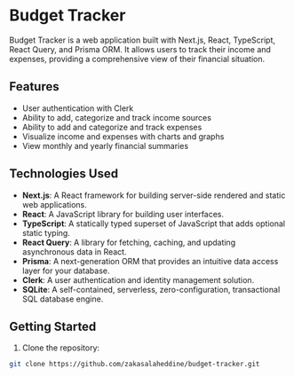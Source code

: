 # Budget Tracker

Budget Tracker is a web application built with Next.js, React, TypeScript, React Query, and Prisma ORM. It allows users to track their income and expenses, providing a comprehensive view of their financial situation.

## Features

- User authentication with Clerk
- Ability to add, categorize and track income sources
- Ability to add and categorize and track expenses
- Visualize income and expenses with charts and graphs
- View monthly and yearly financial summaries

## Technologies Used

- **Next.js**: A React framework for building server-side rendered and static web applications.
- **React**: A JavaScript library for building user interfaces.
- **TypeScript**: A statically typed superset of JavaScript that adds optional static typing.
- **React Query**: A library for fetching, caching, and updating asynchronous data in React.
- **Prisma**: A next-generation ORM that provides an intuitive data access layer for your database.
- **Clerk**: A user authentication and identity management solution.
- **SQLite**: A self-contained, serverless, zero-configuration, transactional SQL database engine.

## Getting Started

1. Clone the repository:

```bash
git clone https://github.com/zakasalaheddine/budget-tracker.git
